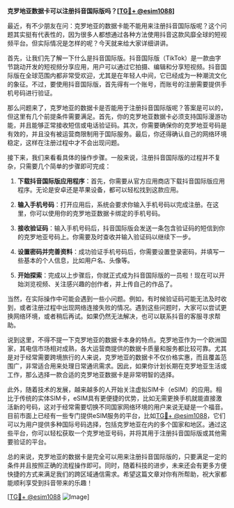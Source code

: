 **克罗地亚数据卡可以注册抖音国际版吗？[[TG💪+ @esim1088](https://t.me/s/esim1088)]**

最近，有不少朋友在问：克罗地亚的数据卡能不能用来注册抖音国际版呢？这个问题其实挺有代表性的，因为很多人都想通过各种方法使用抖音这款风靡全球的短视频平台。但实际情况是怎样的呢？今天就来给大家详细讲讲。

首先，让我们先了解一下什么是抖音国际版。抖音国际版（TikTok）是一款由字节跳动开发的短视频分享应用，用户可以通过它拍摄、编辑和分享短视频。抖音国际版在全球范围内都非常受欢迎，尤其是在年轻人中间，它已经成为一种潮流文化的象征。不过，要使用抖音国际版，首先得有一个账号，而账号的注册需要提供手机号码进行验证。

那么问题来了，克罗地亚的数据卡是否能用于注册抖音国际版呢？答案是可以的，但这里有几个前提条件需要满足。首先，你的克罗地亚数据卡必须支持国际漫游功能，并且能够正常接收短信或电话验证码。其次，你需要确保你的克罗地亚号码是有效的，并且没有被运营商限制用于国际服务。最后，你还得确认自己的网络环境稳定，这样在注册过程中才不会出现问题。

接下来，我们来看看具体的操作步骤。一般来说，注册抖音国际版的过程并不复杂，只需要几个简单的步骤即可完成：

1. **下载抖音国际版应用程序**：首先，你需要从官方应用商店下载抖音国际版应用程序。无论是安卓还是苹果设备，都可以轻松找到这款应用。

2. **输入手机号码**：打开应用后，系统会要求你输入手机号码以完成注册。在这里，你可以使用你的克罗地亚数据卡绑定的手机号码。

3. **接收验证码**：输入手机号码后，抖音国际版会发送一条包含验证码的短信到你的克罗地亚号码上。你需要及时查收并输入验证码以继续下一步。

4. **设置密码并完善资料**：成功验证手机号码后，你需要设置登录密码，并填写一些基本的个人信息，比如用户名、头像等。

5. **开始探索**：完成以上步骤后，你就正式成为抖音国际版的一员啦！现在可以开始浏览视频、关注感兴趣的创作者，并上传自己的作品了。

当然，在实际操作中可能会遇到一些小问题。例如，有时候验证码可能无法及时收到，或者注册过程中出现网络连接失败的情况。遇到这些问题时，大家可以尝试更换网络环境，或者稍后再试。如果仍然无法解决，也可以联系抖音的客服寻求帮助。

说到这里，不得不提一下克罗地亚的数据卡本身的特点。克罗地亚作为一个欧洲国家，其电信市场相对成熟，各大运营商提供的数据卡质量和服务都比较可靠。尤其是对于经常需要跨境旅行的人来说，克罗地亚的数据卡不仅价格实惠，而且覆盖范围广，非常适合用来处理日常通讯需求。因此，如果你计划长期在克罗地亚生活或工作，那么选择一款合适的克罗地亚数据卡是非常明智的选择。

此外，随着技术的发展，越来越多的人开始关注虚拟SIM卡（eSIM）的应用。相比于传统的实体SIM卡，eSIM具有更便捷的优势，比如无需更换手机就能直接激活新的号码，这对于经常需要切换不同国家网络环境的用户来说无疑是一个福音。目前市面上已经有一些专门提供eSIM服务的平台，比如[TG💪+ @esim1088](https://t.me/s/esim1088)，它们可以为用户提供多种国际号码选择，包括克罗地亚在内的多个国家和地区。通过这些平台，你可以轻松获取一个克罗地亚号码，并将其用于注册抖音国际版或其他需要验证的平台。

总的来说，克罗地亚的数据卡是完全可以用来注册抖音国际版的，只要满足一定的条件并且按照正确的流程操作即可。同时，随着科技的进步，未来还会有更多方便快捷的方式来满足我们的跨区域通信需求。希望这篇文章对你有所帮助，祝大家都能顺利享受到抖音带来的乐趣！

[[TG💪+ @esim1088](https://t.me/s/esim1088) ![Image](https://i.postimg.cc/4NQfJmqS/Snipaste-2025-05-13-00-14-12.png)]